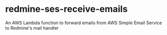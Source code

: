 # redmine-ses-receive-emails
An AWS Lambda function to forward emails from AWS Simple Email Service to Redmine's mail handler
